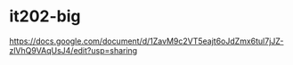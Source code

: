 # it202-big
https://docs.google.com/document/d/1ZavM9c2VT5eajt6oJdZmx6tul7jJZ-zlVhQ9VAqUsJ4/edit?usp=sharing
